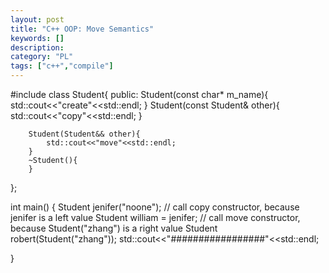 ```yaml
---
layout: post
title: "C++ OOP: Move Semantics"
keywords: []
description: 
category: "PL"
tags: ["c++","compile"]
---
```



#include<iostream>
class Student{
	public:
		Student(const char*  m_name){
			std::cout<<"create"<<std::endl;
		}
		Student(const Student& other){
			std::cout<<"copy"<<std::endl;
		}

		Student(Student&& other){
			std::cout<<"move"<<std::endl;
		}
		~Student(){
		}
};

int main()
{
	Student jenifer("noone");
	// call copy constructor, because jenifer is a left value
	Student  william = jenifer;
	// call move constructor, because Student("zhang") is a right value
	Student robert(Student("zhang"));
	std::cout<<"#################"<<std::endl;

}




